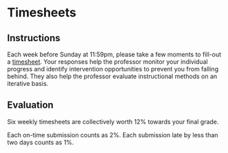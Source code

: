 # Timesheets

## Instructions

Each week before Sunday at 11:59pm, please take a few moments to fill-out a [timesheet](https://goo.gl/forms/9xWp05QximJepQpb2). Your responses help the professor monitor your individual progress and identify intervention opportunities to prevent you from falling behind. They also help the professor evaluate instructional methods on an iterative basis.

## Evaluation

Six weekly timesheets are collectively worth 12% towards your final grade.

Each on-time submission counts as 2%. Each submission late by less than two days counts as 1%.
